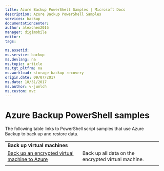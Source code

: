 ```yaml
---
title: Azure Backup PowerShell Samples | Microsoft Docs
description: Azure Backup PowerShell Samples
services: backup
documentationcenter:
author: alexchen2016
manager: digimobile
editor:
tags:

ms.assetid:
ms.service: backup
ms.devlang: na
ms.topic: article
ms.tgt_pltfrm: na
ms.workload: storage-backup-recovery
origin.date: 09/07/2017
ms.date: 10/31/2017
ms.author: v-junlch
ms.custom: mvc
---
```

# Azure Backup PowerShell samples

The following table links to PowerShell script samples that use Azure Backup to back up and restore data.

| | |
|---|---|
|**Back up virtual machines**||
| [Back up an encrypted virtual machine to Azure](./scripts/backup-powershell-sample-backup-encrypted-vm.md) | Back up all data on the encrypted virtual machine.|
| | |


